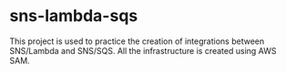 # sns-lambda-sqs

This project is used to practice the creation of integrations between SNS/Lambda and SNS/SQS. All the infrastructure is created using AWS SAM.
